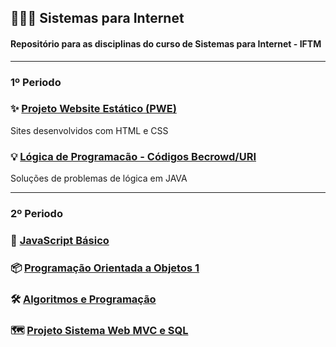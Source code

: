 ## 👨🏻‍💻 Sistemas para Internet
#### Repositório para as disciplinas do curso de Sistemas para Internet - IFTM

---

### 1º Periodo

### ✨ [Projeto Website Estático (PWE)](https://github.com/ArthurZ7/website-estatico) 
Sites desenvolvidos com HTML e CSS
### 💡 [Lógica de Programacão - Códigos Becrowd/URI](https://github.com/ArthurZ7/Java-Beecrowd)
Soluções de problemas de lógica em JAVA

---

### 2º Periodo

### 📐 [JavaScript Básico]()
### 📦 [Programação Orientada a Objetos 1](https://github.com/ArthurZ7/sistemas-para-internet/tree/main/2-periodo/poo1)
### 🛠️ [Algoritmos e Programação]()
### 🗺️ [Projeto Sistema Web MVC e SQL]()
  

